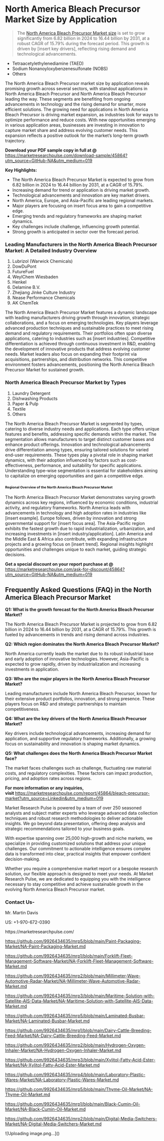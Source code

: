 <h1>North America Bleach Precursor Market&nbsp;Size by Application</h1><blockquote><p>The <a href="https://marketresearchpulse.com/download-sample/45864?utm_source=GitHub-NA&amp;utm_medium=019">North America Bleach Precursor Market size</a> is set to grow significantly from 6.82 billion in 2024 to 16.44 billion by 2031, at a robust CAGR of 15.79% during the forecast period. This growth is driven by [insert key drivers], reflecting rising demand and technological advancements.</p></blockquote><ul><li>Tetraacetylethylenediamine (TAED)<li> Sodium Nonanoyloxybenzenesulfonate (NOBS)<li> Others</li></ul><p>The North America Bleach Precursor market size by application reveals promising growth across several sectors, with standout applications in North America Bleach Precursor and North America Bleach Precursor leading the way. These segments are benefiting from ongoing advancements in technology and the rising demand for smarter, more efficient solutions. The growing need for applications in North America Bleach Precursor is driving market expansion, as industries look for ways to optimize performance and reduce costs. With new opportunities emerging in various application areas, businesses are investing in innovation to capture market share and address evolving customer needs. This expansion reflects a positive outlook for the market’s long-term growth trajectory.</p><p><strong>Download your PDF sample copy in full at @ </strong><a href="https://marketresearchpulse.com/download-sample/45864?utm_source=GitHub-NA&amp;utm_medium=019">https://marketresearchpulse.com/download-sample/45864?utm_source=GitHub-NA&amp;utm_medium=019</a></p><p><strong>Key Highlights: </strong></p><ul><li>The North America Bleach Precursor Market is expected to grow from 6.82 billion in 2024 to 16.44 billion by 2031, at a CAGR of 15.79%.</li><li>Increasing demand for trend or application is driving market growth.</li><li>Technological advancements and innovation are key market drivers.</li><li>North America, Europe, and Asia-Pacific are leading regional markets.</li><li>Major players are focusing on insert focus area to gain a competitive edge.</li><li>Emerging trends and regulatory frameworks are shaping market dynamics.</li><li>Key challenges include challenge, influencing growth potential.</li><li>Strong growth is anticipated in sector over the forecast period.</li></ul><h3>Leading Manufacturers in the North America Bleach Precursor Market: A Detailed Industry Overview</h3><ol><li>Lubrizol (Warwick Chemicals)</li><li>DowDuPont</li><li>FutureFuel</li><li>WeylChem Wiesbaden</li><li>Henkel</li><li>Delamine B.V.</li><li>Zhejiang Jinke Culture Industry</li><li>Nease Performance Chemicals</li><li>AK ChemTek</li></ol><div class="flex max-w-full flex-col flex-grow"><div class="min-h-8 text-message flex w-full flex-col items-end gap-2 whitespace-normal break-words [.text-message+&amp;]:mt-5" dir="auto" data-message-author-role="assistant" data-message-id="fd8432e4-4910-450d-b182-61b7bfb0a01f" data-message-model-slug="gpt-4o"><div class="flex w-full flex-col gap-1 empty:hidden first:pt-[3px]"><div class="markdown prose w-full break-words dark:prose-invert light"><p>The North America Bleach Precursor Market features a dynamic landscape with leading manufacturers driving growth through innovation, strategic collaborations, and a focus on emerging technologies. Key players leverage advanced production techniques and sustainable practices to meet rising demand and regulatory requirements. Their portfolios often span diverse applications, catering to industries such as [insert industries]. Competitive differentiation is achieved through continuous investment in R&amp;D, enabling the development of innovative products that address evolving customer needs. Market leaders also focus on expanding their footprint via acquisitions, partnerships, and distribution networks. This competitive environment fosters advancements, positioning the North America Bleach Precursor Market for sustained growth.</p></div></div></div></div><h3>North America Bleach Precursor Market by Types</h3><ol><li>Laundry Detergent<li> Dishwashing Products<li> Paper & Pulp<li> Textile<li> Others</li></ol><div class="flex max-w-full flex-col flex-grow"><div class="min-h-8 text-message flex w-full flex-col items-end gap-2 whitespace-normal break-words [.text-message+&amp;]:mt-5" dir="auto" data-message-author-role="assistant" data-message-id="084470be-0bb7-4664-bddf-5156b4f41249" data-message-model-slug="gpt-4o-mini"><div class="flex w-full flex-col gap-1 empty:hidden first:pt-[3px]"><div class="markdown prose w-full break-words dark:prose-invert light"><p>The North America Bleach Precursor Market is segmented by types, catering to diverse industry needs and applications. Each type offers unique features and benefits, addressing specific demands within the market. The segmentation allows manufacturers to target distinct customer bases and enhance product offerings. Innovation and technological advancements drive differentiation among types, ensuring tailored solutions for varied end-user requirements. These types play a pivotal role in shaping market dynamics, with their adoption influenced by factors such as cost-effectiveness, performance, and suitability for specific applications. Understanding type-wise segmentation is essential for stakeholders aiming to capitalize on emerging opportunities and gain a competitive edge.</p></div></div></div></div><h3><span style="font-size: 11px;">Regional Overview of the North America Bleach Precursor Market</span></h3><div class="flex max-w-full flex-col flex-grow"><div class="min-h-8 text-message flex w-full flex-col items-end gap-2 whitespace-normal break-words [.text-message+&amp;]:mt-5" dir="auto" data-message-author-role="assistant" data-message-id="e9038762-ce64-4e30-91c9-9bd413514231" data-message-model-slug="gpt-4o-mini"><div class="flex w-full flex-col gap-1 empty:hidden first:pt-[3px]"><div class="markdown prose w-full break-words dark:prose-invert light"><p>The North America Bleach Precursor Market demonstrates varying growth dynamics across key regions, influenced by economic conditions, industrial activity, and regulatory frameworks. North America leads with advancements in technology and high adoption rates in industries like [insert example]. Europe follows, driven by innovation and strong governmental support for [insert focus area]. The Asia-Pacific region exhibits the fastest growth due to rapid industrialization, urbanization, and increasing investments in [insert industry/application]. Latin America and the Middle East &amp; Africa also contribute, with expanding infrastructure projects and a growing focus on [insert trend]. Regional insights highlight opportunities and challenges unique to each market, guiding strategic decisions.</p></div></div></div></div><p><strong>Get a special discount on your report purchase at @ </strong><a href="https://marketresearchpulse.com/ask-for-discount/45864?utm_source=GitHub-NA&amp;utm_medium=019">https://marketresearchpulse.com/ask-for-discount/45864?utm_source=GitHub-NA&amp;utm_medium=019</a></p><h2>Frequently Asked Questions (FAQ) in the North America Bleach Precursor Market</h2><p><strong>Q1: What is the growth forecast for the North America Bleach Precursor Market?</strong></p><p>The North America Bleach Precursor Market is projected to grow from 6.82 billion in 2024 to 16.44 billion by 2031, at a CAGR of 15.79%. This growth is fueled by advancements in trends and rising demand across industries.</p><p><strong>Q2: Which region dominates the North America Bleach Precursor Market?</strong></p><p>North America currently leads the market due to its robust industrial base and early adoption of innovative technologies. However, Asia-Pacific is expected to grow rapidly, driven by industrialization and increasing investments in application.</p><p><strong>Q3: Who are the major players in the North America Bleach Precursor Market?</strong></p><p>Leading manufacturers include North America Bleach Precursor, known for their extensive product portfolios, innovation, and strong presence. These players focus on R&amp;D and strategic partnerships to maintain competitiveness.</p><p><strong>Q4: What are the key drivers of the North America Bleach Precursor Market?</strong></p><p>Key drivers include technological advancements, increasing demand for application, and supportive regulatory frameworks. Additionally, a growing focus on sustainability and innovation is shaping market dynamics.</p><p><strong>Q5: What challenges does the North America Bleach Precursor Market face?</strong></p><p>The market faces challenges such as challenge, fluctuating raw material costs, and regulatory complexities. These factors can impact production, pricing, and adoption rates across regions.</p><p><strong>For more information or any inquiries, visit&nbsp;</strong><a href="https://marketresearchpulse.com/report/45864/bleach-precursor-market?utm_source=Linkedin&utm_medium=019">https://marketresearchpulse.com/report/45864/bleach-precursor-market?utm_source=Linkedin&utm_medium=019</a></p><p>Market Research Pulse is powered by a team of over 250 seasoned analysts and subject matter experts who leverage advanced data collection techniques and robust research methodologies to deliver actionable insights. We go beyond data presentation, offering deep analysis and strategic recommendations tailored to your business goals.</p><p>With expertise spanning over 25,000 high-growth and niche markets, we specialize in providing customized solutions that address your unique challenges. Our commitment to actionable intelligence ensures complex data is transformed into clear, practical insights that empower confident decision-making.</p><p>Whether you require a comprehensive market report or a bespoke research solution, our flexible approach is designed to meet your needs. At Market Research Pulse, we are dedicated to equipping you with the intelligence necessary to stay competitive and achieve sustainable growth in the evolving North America Bleach Precursor market.</p><h3><strong>Contact Us-</strong></h3><p>Mr. Martin Davis</p><p>US: +1-970-672-0390</p><p>https://marketresearchpulse.com/</p><p><a href="https://github.com/9926434635/mrp5/blob/main/Paint-Packaging-Market/NA-Paint-Packaging-Market.md">https://github.com/9926434635/mrp5/blob/main/Paint-Packaging-Market/NA-Paint-Packaging-Market.md</a></p><p><a href="https://github.com/9926434635/mrp1/blob/main/Forklift-Fleet-Management-Software-Market/NA-Forklift-Fleet-Management-Software-Market.md">https://github.com/9926434635/mrp1/blob/main/Forklift-Fleet-Management-Software-Market/NA-Forklift-Fleet-Management-Software-Market.md</a></p><p><a href="https://github.com/9926434635/mrp2/blob/main/Millimeter-Wave-Automotive-Radar-Market/NA-Millimeter-Wave-Automotive-Radar-Market.md">https://github.com/9926434635/mrp2/blob/main/Millimeter-Wave-Automotive-Radar-Market/NA-Millimeter-Wave-Automotive-Radar-Market.md</a></p><p><a href="https://github.com/9926434635/mrp3/blob/main/Maritime-Solution-with-Satellite-AIS-Data-Market/NA-Maritime-Solution-with-Satellite-AIS-Data-Market.md">https://github.com/9926434635/mrp3/blob/main/Maritime-Solution-with-Satellite-AIS-Data-Market/NA-Maritime-Solution-with-Satellite-AIS-Data-Market.md</a></p><p><a href="https://github.com/9926434635/mrp5/blob/main/Laminated-Busbar-Market/NA-Laminated-Busbar-Market.md">https://github.com/9926434635/mrp5/blob/main/Laminated-Busbar-Market/NA-Laminated-Busbar-Market.md</a></p><p><a href="https://github.com/9926434635/mrp1/blob/main/Dairy-Cattle-Breeding-Feed-Market/NA-Dairy-Cattle-Breeding-Feed-Market.md">https://github.com/9926434635/mrp1/blob/main/Dairy-Cattle-Breeding-Feed-Market/NA-Dairy-Cattle-Breeding-Feed-Market.md</a></p><p><a href="https://github.com/9926434635/mrp2/blob/main/Hydrogen-Oxygen-Inhaler-Market/NA-Hydrogen-Oxygen-Inhaler-Market.md">https://github.com/9926434635/mrp2/blob/main/Hydrogen-Oxygen-Inhaler-Market/NA-Hydrogen-Oxygen-Inhaler-Market.md</a></p><p><a href="https://github.com/9926434635/mrp3/blob/main/Xylitol-Fatty-Acid-Ester-Market/NA-Xylitol-Fatty-Acid-Ester-Market.md">https://github.com/9926434635/mrp3/blob/main/Xylitol-Fatty-Acid-Ester-Market/NA-Xylitol-Fatty-Acid-Ester-Market.md</a></p><p><a href="https://github.com/9926434635/mrp4/blob/main/Laboratory-Plastic-Wares-Market/NA-Laboratory-Plastic-Wares-Market.md">https://github.com/9926434635/mrp4/blob/main/Laboratory-Plastic-Wares-Market/NA-Laboratory-Plastic-Wares-Market.md</a></p><p><a href="https://github.com/9926434635/mrp5/blob/main/Thyme-Oil-Market/NA-Thyme-Oil-Market.md">https://github.com/9926434635/mrp5/blob/main/Thyme-Oil-Market/NA-Thyme-Oil-Market.md</a></p><p><a href="https://github.com/9926434635/mrp1/blob/main/Black-Cumin-Oil-Market/NA-Black-Cumin-Oil-Market.md">https://github.com/9926434635/mrp1/blob/main/Black-Cumin-Oil-Market/NA-Black-Cumin-Oil-Market.md</a></p><p><a href="https://github.com/9926434635/mrp2/blob/main/Digital-Media-Switchers-Market/NA-Digital-Media-Switchers-Market.md">https://github.com/9926434635/mrp2/blob/main/Digital-Media-Switchers-Market/NA-Digital-Media-Switchers-Market.md</a></p>
![Uploading image.png…]()
